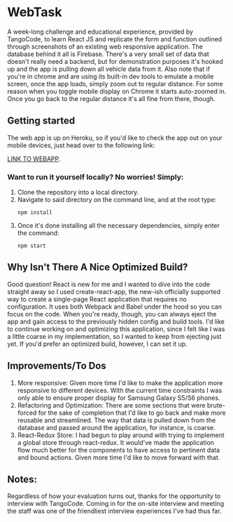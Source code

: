 # WebTask
A week-long challenge and educational experience, provided by TangoCode, to learn React JS and replicate the form and function outlined through screenshots of an existing web responsive application. The database behind it all is Firebase. There's a very small set of data that doesn't really need a backend, but for demonstration purposes it's hooked up and the app is pulling down all vehicle data from it. Also note that if you're in chrome and are using its built-in dev tools to emulate a mobile screen, once the app loads, simply zoom out to regular distance. For some reason when you toggle mobile display on Chrome it starts auto-zoomed in. Once you go back to the regular distance it's all fine from there, though.

## Getting started
The web app is up on Heroku, so if you'd like to check the app out on your mobile devices, just head over to the following link:

[LINK TO WEBAPP](https://secret-chamber-82310.herokuapp.com/app).


### Want to run it yourself locally? No worries! Simply:
1. Clone the repository into a local directory.
1. Navigate to said directory on the command line, and at the root type:
      ```
      npm install
      ```
1. Once it's done installing all the necessary dependencies, simply enter the command:
      ```
      npm start
      ```
## Why Isn't There A Nice Optimized Build?
Good question! React is new for me and I wanted to dive into the code straight away so I used create-react-app, the new-ish officially supported way to create a single-page React application that requires no configuration. It uses both Webpack and Babel under the hood so you can focus on the code. When you're ready, though, you can always eject the app and gain access to the previously hidden config and build tools. I'd like to continue working on and optimizing this application, since I felt like I was a little coarse in my implementation, so I wanted to keep from ejecting just yet. If you'd prefer an optimized build, however, I can set it up.

## Improvements/To Dos
1. More responsive: Given more time I'd like to make the application more responsive to different devices. With the current time constraints I was only able to ensure proper display for Samsung Galaxy S5/S6 phones.
2. Refactoring and Optimization: There are some sections that were brute-forced for the sake of completion that I'd like to go back and make more reusable and streamlined. The way that data is pulled down from the database and passed around the application, for instance, is coarse.
3. React-Redux Store: I had begun to play around with trying to implement a global store through react-redux. It would've made the application flow much better for the components to have access to pertinent data and bound actions. Given more time I'd like to move forward with that.

## Notes:
Regardless of how your evaluation turns out, thanks for the opportunity to interview with TangoCode. Coming in for the on-site interview and meeting the staff was one of the friendliest interview experiences I've had thus far.
